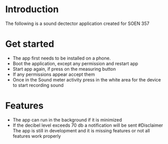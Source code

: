 # Introduction
The following is a sound dectector application created for SOEN 357
# Get started
* The app first needs to be installed on a phone.
* Boot the application, except any permission and restart app
* Start app again, if press on the measuring button
* If any permissions appear accept them
* Once in the Sound meter activity press in the white area for the device to start recording sound
# Features
* The app can run in the background if it is minimized
* If the decibel level exceeds 70 db a notification will be sent
#Disclaimer
The app is still in development and it is missing features or not all features work properly
